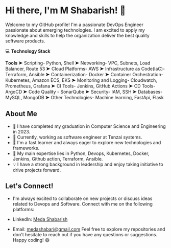 # Hi there, I'm M Shabarish! 👋
Welcome to my GitHub profile! I'm a passionate DevOps Engineer passionate about emerging technologies. I am excited to apply my knowledge and skills to help the organization deliver the best quality software products.

💻 **Technology Stack**

𝐓𝐨𝐨𝐥𝐬
➤ Scripting- Python, Shell
➤ Networking- VPC, Subnets, Load Balancer, Route 53
➤ Cloud Platforms- AWS 
➤ Infrastructure as Code(IaC)- Terraform, Ansible
➤ Containerization- Docker
➤ Container Orchestration- Kubernetes, Amazon ECS, EKS
➤ Monitoring and Logging- Cloudwatch, Prometheus, Grafana
➤ CI Tools- Jenkins, GitHub Actions
➤ CD Tools- ArgoCD
➤ Code Quality - SonarQube
➤ Security- IAM, SSH
➤ Databases- MySQL, MongoDB
➤ Other Technologies- Machine learning, FastApi, Flask

## About Me
- 🔭 I have completed my graduation in Computer Science and Engineering in 2023.
- 🌱 Currently, working as software engineer at Tenzai systems.
- 🌟 I'm a fast learner and always eager to explore new technologies and frameworks.
- 🚀 My main expertise lies in Python, Devops, Kubernetes, Docker, Jenkins, Github action, Terraform, Ansible.
- 💡 I have a strong background in leadership and enjoy taking initiative to drive projects forward.


## Let's Connect!
- I'm always excited to collaborate on new projects or discuss ideas related to Devops and Software. Connect with me on the following platforms:

- LinkedIn: [Meda Shabarish](https://www.linkedin.com/in/shabarish-meda-b3435324b/)
- Email: medashabari@gmail.com
Feel free to explore my repositories and don't hesitate to reach out if you have any questions or suggestions. Happy coding! 😄

<!---
medashabari/medashabari is a ✨ special ✨ repository because its `README.md` (this file) appears on your GitHub profile.
You can click the Preview link to take a look at your changes.
--->
